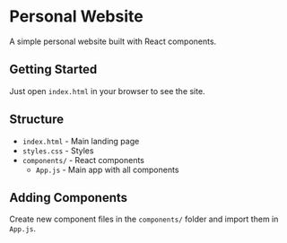 # Personal Website

A simple personal website built with React components.

## Getting Started

Just open `index.html` in your browser to see the site.

## Structure

- `index.html` - Main landing page
- `styles.css` - Styles
- `components/` - React components
  - `App.js` - Main app with all components

## Adding Components

Create new component files in the `components/` folder and import them in `App.js`.